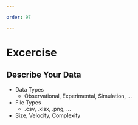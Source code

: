 ```yaml
---

order: 97

---
```


# Excercise

## Describe Your Data

<ul>
  <li> 
    Data Types
    <ul>
      <li>Observational, Experimental, Simulation, &hellip;</li>
    </ul>
  </li>
  <li>
    File Types
    <ul>
      <li>.csv, .xlsx, .png, &hellip;</li>
    </ul>
  </li>
  <li>
    Size, Velocity, Complexity
  </li>
</ul>





